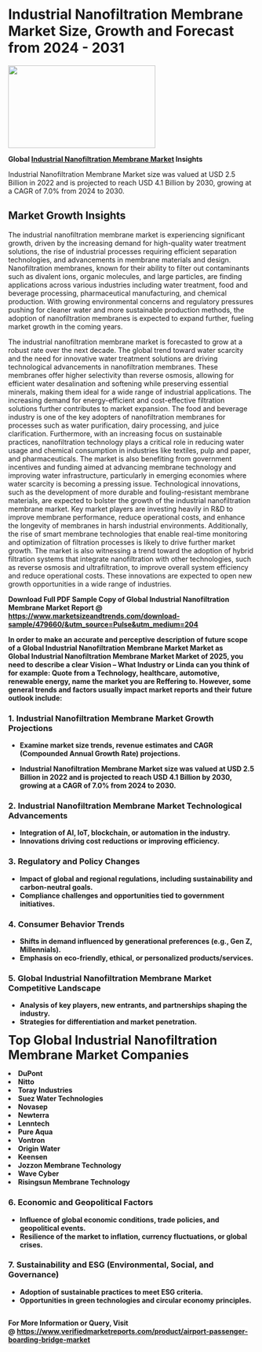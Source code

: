 <H1>Industrial Nanofiltration Membrane Market Size, Growth and Forecast from 2024 - 2031</H1><img class="aligncenter size-medium wp-image-584254" src="https://thirdeyenews.in/wp-content/uploads/2024/09/Global-Market-Research-300x168.jpeg" alt="" width="300" height="168" /><p><strong>Global&nbsp;<a href="https://www.marketsizeandtrends.com/download-sample/479660/&amp;utm_source=Pulse&amp;utm_medium=204">Industrial Nanofiltration Membrane Market</a> Insights</strong></p><p>Industrial Nanofiltration Membrane Market size was valued at USD 2.5 Billion in 2022 and is projected to reach USD 4.1 Billion by 2030, growing at a CAGR of 7.0% from 2024 to 2030.</p><p><h2>Market Growth Insights</h2> <p>The industrial nanofiltration membrane market is experiencing significant growth, driven by the increasing demand for high-quality water treatment solutions, the rise of industrial processes requiring efficient separation technologies, and advancements in membrane materials and design. Nanofiltration membranes, known for their ability to filter out contaminants such as divalent ions, organic molecules, and large particles, are finding applications across various industries including water treatment, food and beverage processing, pharmaceutical manufacturing, and chemical production. With growing environmental concerns and regulatory pressures pushing for cleaner water and more sustainable production methods, the adoption of nanofiltration membranes is expected to expand further, fueling market growth in the coming years.</p> <p><strong></strong></p> <p>The industrial nanofiltration membrane market is forecasted to grow at a robust rate over the next decade. The global trend toward water scarcity and the need for innovative water treatment solutions are driving technological advancements in nanofiltration membranes. These membranes offer higher selectivity than reverse osmosis, allowing for efficient water desalination and softening while preserving essential minerals, making them ideal for a wide range of industrial applications. The increasing demand for energy-efficient and cost-effective filtration solutions further contributes to market expansion. The food and beverage industry is one of the key adopters of nanofiltration membranes for processes such as water purification, dairy processing, and juice clarification. Furthermore, with an increasing focus on sustainable practices, nanofiltration technology plays a critical role in reducing water usage and chemical consumption in industries like textiles, pulp and paper, and pharmaceuticals. The market is also benefiting from government incentives and funding aimed at advancing membrane technology and improving water infrastructure, particularly in emerging economies where water scarcity is becoming a pressing issue. Technological innovations, such as the development of more durable and fouling-resistant membrane materials, are expected to bolster the growth of the industrial nanofiltration membrane market. Key market players are investing heavily in R&D to improve membrane performance, reduce operational costs, and enhance the longevity of membranes in harsh industrial environments. Additionally, the rise of smart membrane technologies that enable real-time monitoring and optimization of filtration processes is likely to drive further market growth. The market is also witnessing a trend toward the adoption of hybrid filtration systems that integrate nanofiltration with other technologies, such as reverse osmosis and ultrafiltration, to improve overall system efficiency and reduce operational costs. These innovations are expected to open new growth opportunities in a wide range of industries. <p><strong></p><p><span class=""><strong>Download Full PDF Sample Copy of Global Industrial Nanofiltration Membrane Market Report</strong> @ <a href="https://www.marketsizeandtrends.com/download-sample/479660/&amp;utm_source=Pulse&amp;utm_medium=204" target="_blank">https://www.marketsizeandtrends.com/download-sample/479660/&amp;utm_source=Pulse&amp;utm_medium=204</a></span></p><p>In order to make an accurate and perceptive description of future scope of a Global&nbsp;Industrial Nanofiltration Membrane Market Market as Global&nbsp;Industrial Nanofiltration Membrane Market Market of 2025, you need to describe a clear Vision &ndash; What Industry or Linda can you think of for example: Quote from a Technology, healthcare, automotive, renewable energy, name the market you are Reffering to. However, some general trends and factors usually impact market reports and their future outlook include:</p><h3>1.&nbsp;<strong>Industrial Nanofiltration Membrane Market Growth Projections</strong></h3><ul><li>Examine market size trends, revenue estimates and CAGR (Compounded Annual Growth Rate) projections.</li><li><p>Industrial Nanofiltration Membrane Market size was valued at USD 2.5 Billion in 2022 and is projected to reach USD 4.1 Billion by 2030, growing at a CAGR of 7.0% from 2024 to 2030.</p></li></ul><h3>2.&nbsp;<strong>Industrial Nanofiltration Membrane Market Technological Advancements</strong></h3><ul><li>Integration of AI, IoT, blockchain, or automation in the industry.</li><li>Innovations driving cost reductions or improving efficiency.</li></ul><h3>3.&nbsp;<strong>Regulatory and Policy Changes</strong></h3><ul><li>Impact of global and regional regulations, including sustainability and carbon-neutral goals.</li><li>Compliance challenges and opportunities tied to government initiatives.</li></ul><h3>4.&nbsp;<strong>Consumer Behavior Trends</strong></h3><ul><li>Shifts in demand influenced by generational preferences (e.g., Gen Z, Millennials).</li><li>Emphasis on eco-friendly, ethical, or personalized products/services.</li></ul><h3>5.&nbsp;<strong>Global Industrial Nanofiltration Membrane Market Competitive Landscape</strong></h3><ul><li>Analysis of key players, new entrants, and partnerships shaping the industry.</li><li>Strategies for differentiation and market penetration.</li></ul><p data-pm-slice="1 1 []"><span style="color: inherit; font-family: inherit; font-size: 25px;">Top Global Industrial Nanofiltration Membrane Market Companies</span></p><div class="" data-test-id=""><p><li>DuPont</li><li> Nitto</li><li> Toray Industries</li><li> Suez Water Technologies</li><li> Novasep</li><li> Newterra</li><li> Lenntech</li><li> Pure Aqua</li><li> Vontron</li><li> Origin Water</li><li> Keensen</li><li> Jozzon Membrane Technology</li><li> Wave Cyber</li><li> Risingsun Membrane Technology</li></p></div><h3>6.&nbsp;<strong>Economic and Geopolitical Factors</strong></h3><ul><li>Influence of global economic conditions, trade policies, and geopolitical events.</li><li>Resilience of the market to inflation, currency fluctuations, or global crises.</li></ul><h3>7.&nbsp;<strong>Sustainability and ESG (Environmental, Social, and Governance)</strong></h3><ul><li>Adoption of sustainable practices to meet ESG criteria.</li><li>Opportunities in green technologies and circular economy principles.</li></ul><h2><strong style="font-size: 14px;">For More Information or Query, Visit @&nbsp;</strong><a style="background-color: #ffffff; font-size: 14px;" href="https://www.marketsizeandtrends.com/report/industrial-nanofiltration-membrane-market/" target="_blank">https://www.verifiedmarketreports.com/product/airport-passenger-boarding-bridge-market</a></h2>
